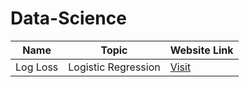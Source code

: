 # Data-Science
| Name        | Topic                 | Website Link |
|-------------|-----------------------|--------------|
| Log Loss    | Logistic Regression   | [Visit](https://medium.com/analytics-vidhya/understanding-the-loss-function-of-logistic-regression-ac1eec2838ce) |
